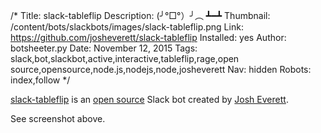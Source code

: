 /*
Title: slack-tableflip
Description: (╯°□°）╯︵ ┻━┻
Thumbnail: /content/bots/slackbots/images/slack-tableflip.png
Link: https://github.com/josheverett/slack-tableflip
Installed: yes
Author: botsheeter.py
Date: November 12, 2015
Tags: slack,bot,slackbot,active,interactive,tableflip,rage,open source,opensource,node.js,nodejs,node,josheverett
Nav: hidden
Robots: index,follow
*/

[slack-tableflip](https://github.com/josheverett/slack-tableflip) is an [open source](https://github.com/josheverett/slack-tableflip) Slack bot created by [Josh Everett](https://github.com/josheverett). 


See screenshot above.

